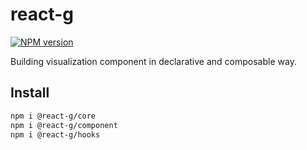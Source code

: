 # react-g

[![NPM version][npm-image]][npm-url]

[npm-image]: http://img.shields.io/npm/v/@react-g/core.svg?style=flat-square&color=blue
[npm-url]: http://npmjs.org/package/@react-g/core

Building visualization component in declarative and composable way.

## Install

```sh
npm i @react-g/core
npm i @react-g/component
npm i @react-g/hooks
```
